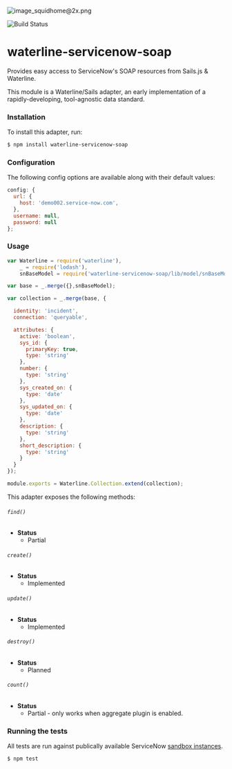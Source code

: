 ![image_squidhome@2x.png](http://i.imgur.com/RIvu9.png)

![Build Status](https://travis-ci.org/kmcgrath/waterline-servicenow-soap.svg?branch=develop)

# waterline-servicenow-soap

Provides easy access to ServiceNow's SOAP resources from Sails.js & Waterline.

This module is a Waterline/Sails adapter, an early implementation of a rapidly-developing, tool-agnostic data standard.


### Installation

To install this adapter, run:

```sh
$ npm install waterline-servicenow-soap
```


### Configuration

The following config options are available along with their default values:

```javascript
config: {
  url: {
    host: 'demo002.service-now.com',
  },
  username: null,
  password: null
};
```


### Usage

```javascript
var Waterline = require('waterline'),
    _ = require('lodash'),
    snBaseModel = require('waterline-servicenow-soap/lib/model/snBaseModel');

var base = _.merge({},snBaseModel);

var collection = _.merge(base, {

  identity: 'incident',
  connection: 'queryable',

  attributes: {
    active: 'boolean',
    sys_id: {
      primaryKey: true,
      type: 'string'
    },
    number: {
      type: 'string'
    },
    sys_created_on: {
      type: 'date'
    },
    sys_updated_on: {
      type: 'date'
    },
    description: {
      type: 'string'
    },
    short_description: {
      type: 'string'
    }
  }
});

module.exports = Waterline.Collection.extend(collection);
```


This adapter exposes the following methods:

###### `find()`

+ **Status**
  + Partial

###### `create()`

+ **Status**
  + Implemented

###### `update()`

+ **Status**
  + Implemented

###### `destroy()`

+ **Status**
  + Planned


###### `count()`

+ **Status**
  + Partial - only works when aggregate plugin is enabled.


### Running the tests

All tests are run against publically available ServiceNow [sandbox
instances](https://wiki.servicenow.com/index.php?title=ServiceNow_Public_Demo_Sandbox).

```sh
$ npm test
```


